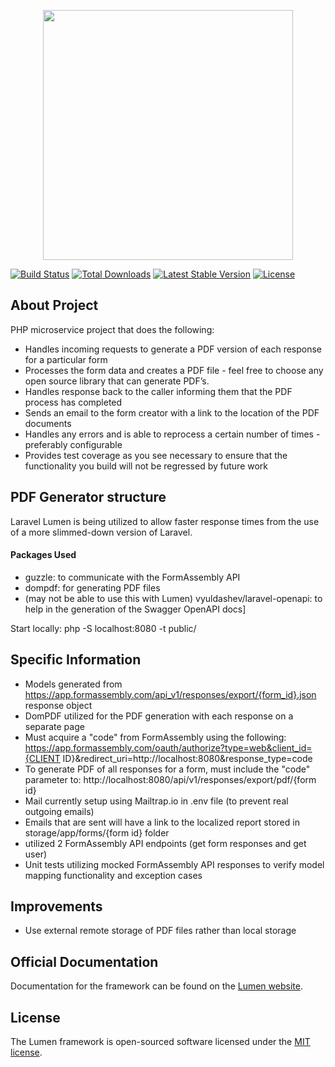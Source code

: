 <p align="center"><img src="https://www.formassembly.com/wp-content/uploads/2019/11/fa-logo@2x.png" width="400"></p>

[![Build Status](https://travis-ci.org/mbjacket81/formassembly-pdf-service.svg)](https://travis-ci.org/mbjacket81/formassembly-pdf-service)
[![Total Downloads](https://poser.pugx.org/mbjacket81/formassembly-pdf-service/d/total.svg)](https://packagist.org/packages/mbjacket81/formassembly-pdf-service)
[![Latest Stable Version](https://poser.pugx.org/mbjacket81/formassembly-pdf-service/v/stable.svg)](https://packagist.org/packages/mbjacket81/formassembly-pdf-service)
[![License](https://poser.pugx.org/mbjacket81/formassembly-pdf-service/license.svg)](https://packagist.org/packages/mbjacket81/formassembly-pdf-service)


## About Project

PHP microservice project that does the following:

- Handles incoming requests to generate a PDF version of each response for a particular form
- Processes the form data and creates a PDF file - feel free to choose any open source library that can generate PDF’s.
- Handles response back to the caller informing them that the PDF process has completed
- Sends an email to the form creator with a link to the location of the PDF documents
- Handles any errors and is able to reprocess a certain number of times - preferably configurable
- Provides test coverage as you see necessary to ensure that the functionality you build will not be regressed by future work

## PDF Generator structure

Laravel Lumen is being utilized to allow faster response times from the use of a more slimmed-down version of Laravel.

#### Packages Used

- guzzle:  to communicate with the FormAssembly API
- dompdf:  for generating PDF files
- (may not be able to use this with Lumen) vyuldashev/laravel-openapi:  to help in the generation of the Swagger OpenAPI docs]

Start locally: php -S localhost:8080 -t public/

## Specific Information

- Models generated from https://app.formassembly.com/api_v1/responses/export/{form_id}.json response object
- DomPDF utilized for the PDF generation with each response on a separate page
- Must acquire a "code" from FormAssembly using the following:
https://app.formassembly.com/oauth/authorize?type=web&client_id={CLIENT ID}&redirect_uri=http://localhost:8080&response_type=code
- To generate PDF of all responses for a form, must include the "code" parameter to: http://localhost:8080/api/v1/responses/export/pdf/{form id}
- Mail currently setup using Mailtrap.io in .env file (to prevent real outgoing emails)
- Emails that are sent will have a link to the localized report stored in storage/app/forms/{form id} folder
- utilized 2 FormAssembly API endpoints (get form responses and get user)
- Unit tests utilizing mocked FormAssembly API responses to verify model mapping functionality and exception cases

## Improvements

- Use external remote storage of PDF files rather than local storage


## Official Documentation

Documentation for the framework can be found on the [Lumen website](https://lumen.laravel.com/docs).

## License

The Lumen framework is open-sourced software licensed under the [MIT license](https://opensource.org/licenses/MIT).
